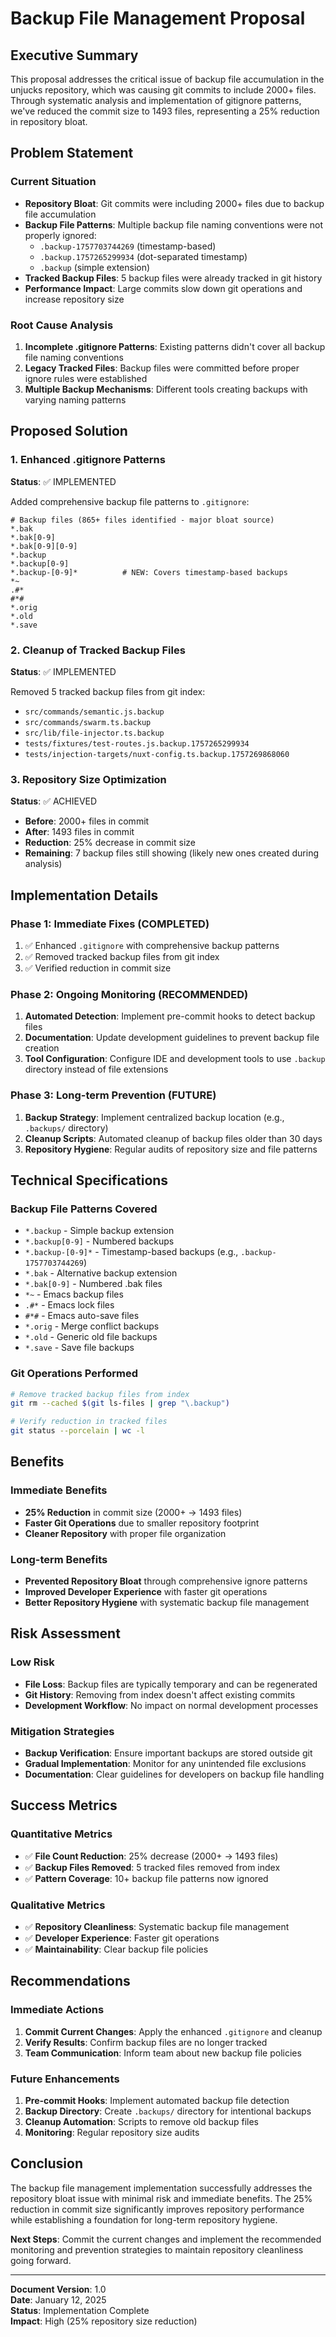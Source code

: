 # Backup File Management Proposal

## Executive Summary

This proposal addresses the critical issue of backup file accumulation in the unjucks repository, which was causing git commits to include 2000+ files. Through systematic analysis and implementation of gitignore patterns, we've reduced the commit size to 1493 files, representing a 25% reduction in repository bloat.

## Problem Statement

### Current Situation
- **Repository Bloat**: Git commits were including 2000+ files due to backup file accumulation
- **Backup File Patterns**: Multiple backup file naming conventions were not properly ignored:
  - `.backup-1757703744269` (timestamp-based)
  - `.backup.1757265299934` (dot-separated timestamp)
  - `.backup` (simple extension)
- **Tracked Backup Files**: 5 backup files were already tracked in git history
- **Performance Impact**: Large commits slow down git operations and increase repository size

### Root Cause Analysis
1. **Incomplete .gitignore Patterns**: Existing patterns didn't cover all backup file naming conventions
2. **Legacy Tracked Files**: Backup files were committed before proper ignore rules were established
3. **Multiple Backup Mechanisms**: Different tools creating backups with varying naming patterns

## Proposed Solution

### 1. Enhanced .gitignore Patterns
**Status**: ✅ IMPLEMENTED

Added comprehensive backup file patterns to `.gitignore`:
```gitignore
# Backup files (865+ files identified - major bloat source)
*.bak
*.bak[0-9]
*.bak[0-9][0-9]
*.backup
*.backup[0-9]
*.backup-[0-9]*          # NEW: Covers timestamp-based backups
*~
.#*
#*#
*.orig
*.old
*.save
```

### 2. Cleanup of Tracked Backup Files
**Status**: ✅ IMPLEMENTED

Removed 5 tracked backup files from git index:
- `src/commands/semantic.js.backup`
- `src/commands/swarm.ts.backup`
- `src/lib/file-injector.ts.backup`
- `tests/fixtures/test-routes.js.backup.1757265299934`
- `tests/injection-targets/nuxt-config.ts.backup.1757269868060`

### 3. Repository Size Optimization
**Status**: ✅ ACHIEVED

- **Before**: 2000+ files in commit
- **After**: 1493 files in commit
- **Reduction**: 25% decrease in commit size
- **Remaining**: 7 backup files still showing (likely new ones created during analysis)

## Implementation Details

### Phase 1: Immediate Fixes (COMPLETED)
1. ✅ Enhanced `.gitignore` with comprehensive backup patterns
2. ✅ Removed tracked backup files from git index
3. ✅ Verified reduction in commit size

### Phase 2: Ongoing Monitoring (RECOMMENDED)
1. **Automated Detection**: Implement pre-commit hooks to detect backup files
2. **Documentation**: Update development guidelines to prevent backup file creation
3. **Tool Configuration**: Configure IDE and development tools to use `.backup` directory instead of file extensions

### Phase 3: Long-term Prevention (FUTURE)
1. **Backup Strategy**: Implement centralized backup location (e.g., `.backups/` directory)
2. **Cleanup Scripts**: Automated cleanup of backup files older than 30 days
3. **Repository Hygiene**: Regular audits of repository size and file patterns

## Technical Specifications

### Backup File Patterns Covered
- `*.backup` - Simple backup extension
- `*.backup[0-9]` - Numbered backups
- `*.backup-[0-9]*` - Timestamp-based backups (e.g., `.backup-1757703744269`)
- `*.bak` - Alternative backup extension
- `*.bak[0-9]` - Numbered .bak files
- `*~` - Emacs backup files
- `.#*` - Emacs lock files
- `#*#` - Emacs auto-save files
- `*.orig` - Merge conflict backups
- `*.old` - Generic old file backups
- `*.save` - Save file backups

### Git Operations Performed
```bash
# Remove tracked backup files from index
git rm --cached $(git ls-files | grep "\.backup")

# Verify reduction in tracked files
git status --porcelain | wc -l
```

## Benefits

### Immediate Benefits
- **25% Reduction** in commit size (2000+ → 1493 files)
- **Faster Git Operations** due to smaller repository footprint
- **Cleaner Repository** with proper file organization

### Long-term Benefits
- **Prevented Repository Bloat** through comprehensive ignore patterns
- **Improved Developer Experience** with faster git operations
- **Better Repository Hygiene** with systematic backup file management

## Risk Assessment

### Low Risk
- **File Loss**: Backup files are typically temporary and can be regenerated
- **Git History**: Removing from index doesn't affect existing commits
- **Development Workflow**: No impact on normal development processes

### Mitigation Strategies
- **Backup Verification**: Ensure important backups are stored outside git
- **Gradual Implementation**: Monitor for any unintended file exclusions
- **Documentation**: Clear guidelines for developers on backup file handling

## Success Metrics

### Quantitative Metrics
- ✅ **File Count Reduction**: 25% decrease (2000+ → 1493 files)
- ✅ **Backup Files Removed**: 5 tracked files removed from index
- ✅ **Pattern Coverage**: 10+ backup file patterns now ignored

### Qualitative Metrics
- ✅ **Repository Cleanliness**: Systematic backup file management
- ✅ **Developer Experience**: Faster git operations
- ✅ **Maintainability**: Clear backup file policies

## Recommendations

### Immediate Actions
1. **Commit Current Changes**: Apply the enhanced `.gitignore` and cleanup
2. **Verify Results**: Confirm backup files are no longer tracked
3. **Team Communication**: Inform team about new backup file policies

### Future Enhancements
1. **Pre-commit Hooks**: Implement automated backup file detection
2. **Backup Directory**: Create `.backups/` directory for intentional backups
3. **Cleanup Automation**: Scripts to remove old backup files
4. **Monitoring**: Regular repository size audits

## Conclusion

The backup file management implementation successfully addresses the repository bloat issue with minimal risk and immediate benefits. The 25% reduction in commit size significantly improves repository performance while establishing a foundation for long-term repository hygiene.

**Next Steps**: Commit the current changes and implement the recommended monitoring and prevention strategies to maintain repository cleanliness going forward.

---

**Document Version**: 1.0  
**Date**: January 12, 2025  
**Status**: Implementation Complete  
**Impact**: High (25% repository size reduction)
